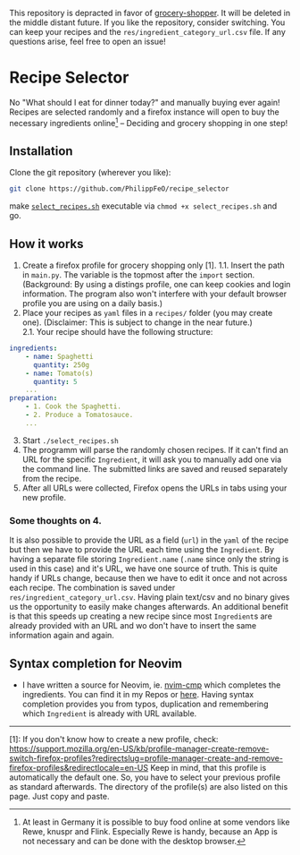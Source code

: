 This repository is depracted in favor of [grocery-shopper](https://github.com/PhilippFeO/grocery-shopper). It will be deleted in the middle distant future. If you like the repository, consider switching. You can keep your recipes and the `res/ingredient_category_url.csv` file. If any questions arise, feel free to open an issue!

# Recipe Selector #
No "What should I eat for dinner today?" and manually buying ever again! Recipes are selected randomly and a firefox instance will open to buy the necessary ingredients online[^1] – Deciding and grocery shopping in one step!

## Installation
Clone the git repository (wherever you like):
```sh
git clone https://github.com/PhilippFeO/recipe_selector
```
make [`select_recipes.sh`](./select_recipes.sh) executable via `chmod +x select_recipes.sh` and go.

## How it works
1. Create a firefox profile for grocery shopping only [1].
    1.1. Insert the path in `main.py`. The variable is the topmost after the `import` section. (Background: By using a distings profile, one can keep cookies and login information. The program also won't interfere with your default browser profile you are using on a daily basis.)
2. Place your recipes as `yaml` files in a `recipes/` folder (you may create one). (Disclaimer: This is subject to change in the near future.)  
    2.1. Your recipe should have the following structure:
```yaml
ingredients:
    - name: Spaghetti
      quantity: 250g
    - name: Tomato(s)
      quantity: 5
    ...
preparation:
    - 1. Cook the Spaghetti.
    - 2. Produce a Tomatosauce.
    ...
```
3. Start `./select_recipes.sh`
4. The programm will parse the randomly chosen recipes. If it can't find an URL for the specific `Ingredient`, it will ask you to manually add one via the command line. The submitted links are saved and reused separately from the recipe. 
5. After all URLs were collected, Firefox opens the URLs in tabs using your new profile.

### Some thoughts on 4.
It is also possible to provide the URL as a field (`url`) in the `yaml` of the recipe but then we have to provide the URL each time using the `Ingredient`. By having a separate file storing `Ingredient.name` (`.name` since only the string is used in this case) and it's URL, we have one source of truth. This is quite handy if URLs change, because then we have to edit it once and not across each recipe. The combination is saved under `res/ingredient_category_url.csv`. Having plain text/csv and no binary gives us the opportunity to easily make changes afterwards. An additional benefit is that this speeds up creating a new recipe since most `Ingredient`s are already provided with an URL and wo don't have to insert the same information again and again.

## Syntax completion for Neovim
- I have written a source for Neovim, ie. [nvim-cmp](https://github.com/hrsh7th/nvim-cmp) which completes the ingredients. You can find it in my Repos or [here](https://github.com/PhilippFeO/cmp-csv). Having syntax completion provides you from typos, duplication and remembering which `Ingredient` is already with URL available.

---

[1]: If you don't know how to create a new profile, check: https://support.mozilla.org/en-US/kb/profile-manager-create-remove-switch-firefox-profiles?redirectslug=profile-manager-create-and-remove-firefox-profiles&redirectlocale=en-US Keep in mind, that this profile is automatically the default one. So, you have to select your previous profile as standard afterwards. The directory of the profile(s) are also listed on this page. Just copy and paste.

[^1]: At least in Germany it is possible to buy food online at some vendors like Rewe, knuspr and Flink. Especially Rewe is handy, because an App is not necessary and can be done with the desktop browser.
